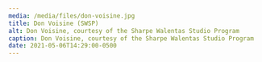 ```yaml
---
media: /media/files/don-voisine.jpg
title: Don Voisine (SWSP)
alt: Don Voisine, courtesy of the Sharpe Walentas Studio Program
caption: Don Voisine, courtesy of the Sharpe Walentas Studio Program
date: 2021-05-06T14:29:00-0500
---
```

